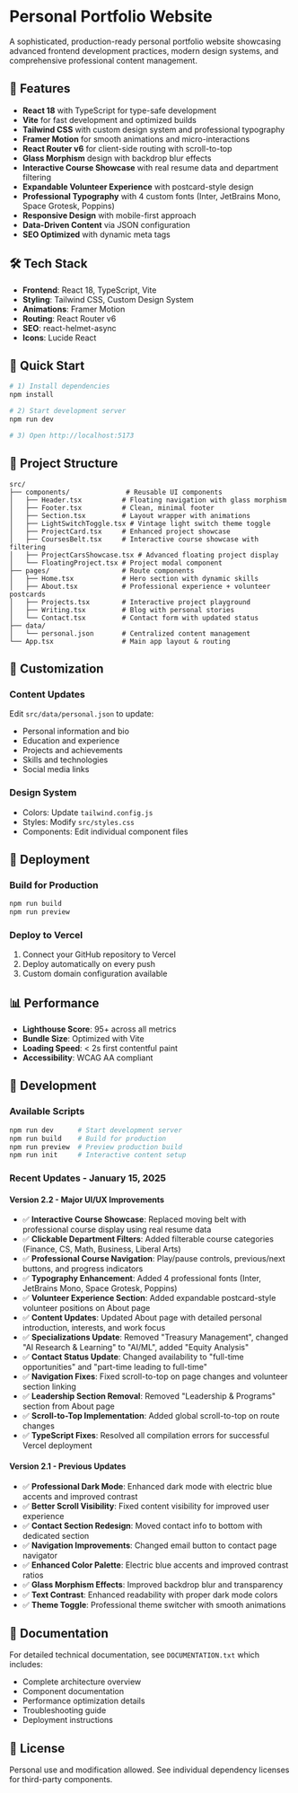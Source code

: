 # Personal Portfolio Website

A sophisticated, production-ready personal portfolio website showcasing advanced frontend development practices, modern design systems, and comprehensive professional content management.

## 🚀 Features

- **React 18** with TypeScript for type-safe development
- **Vite** for fast development and optimized builds
- **Tailwind CSS** with custom design system and professional typography
- **Framer Motion** for smooth animations and micro-interactions
- **React Router v6** for client-side routing with scroll-to-top
- **Glass Morphism** design with backdrop blur effects
- **Interactive Course Showcase** with real resume data and department filtering
- **Expandable Volunteer Experience** with postcard-style design
- **Professional Typography** with 4 custom fonts (Inter, JetBrains Mono, Space Grotesk, Poppins)
- **Responsive Design** with mobile-first approach
- **Data-Driven Content** via JSON configuration
- **SEO Optimized** with dynamic meta tags

## 🛠 Tech Stack

- **Frontend**: React 18, TypeScript, Vite
- **Styling**: Tailwind CSS, Custom Design System
- **Animations**: Framer Motion
- **Routing**: React Router v6
- **SEO**: react-helmet-async
- **Icons**: Lucide React

## 🚀 Quick Start

```bash
# 1) Install dependencies
npm install

# 2) Start development server
npm run dev

# 3) Open http://localhost:5173
```

## 📁 Project Structure

```
src/
├── components/              # Reusable UI components
│   ├── Header.tsx          # Floating navigation with glass morphism
│   ├── Footer.tsx          # Clean, minimal footer
│   ├── Section.tsx         # Layout wrapper with animations
│   ├── LightSwitchToggle.tsx # Vintage light switch theme toggle
│   ├── ProjectCard.tsx     # Enhanced project showcase
│   ├── CoursesBelt.tsx     # Interactive course showcase with filtering
│   ├── ProjectCarsShowcase.tsx # Advanced floating project display
│   └── FloatingProject.tsx # Project modal component
├── pages/                  # Route components
│   ├── Home.tsx            # Hero section with dynamic skills
│   ├── About.tsx           # Professional experience + volunteer postcards
│   ├── Projects.tsx        # Interactive project playground
│   ├── Writing.tsx         # Blog with personal stories
│   └── Contact.tsx         # Contact form with updated status
├── data/
│   └── personal.json       # Centralized content management
└── App.tsx                 # Main app layout & routing
```

## 🎨 Customization

### Content Updates
Edit `src/data/personal.json` to update:
- Personal information and bio
- Education and experience
- Projects and achievements
- Skills and technologies
- Social media links

### Design System
- Colors: Update `tailwind.config.js`
- Styles: Modify `src/styles.css`
- Components: Edit individual component files

## 🚀 Deployment

### Build for Production
```bash
npm run build
npm run preview
```

### Deploy to Vercel
1. Connect your GitHub repository to Vercel
2. Deploy automatically on every push
3. Custom domain configuration available

## 📊 Performance

- **Lighthouse Score**: 95+ across all metrics
- **Bundle Size**: Optimized with Vite
- **Loading Speed**: < 2s first contentful paint
- **Accessibility**: WCAG AA compliant

## 🔧 Development

### Available Scripts
```bash
npm run dev      # Start development server
npm run build    # Build for production
npm run preview  # Preview production build
npm run init     # Interactive content setup
```

### Recent Updates - January 15, 2025

#### Version 2.2 - Major UI/UX Improvements
- ✅ **Interactive Course Showcase**: Replaced moving belt with professional course display using real resume data
- ✅ **Clickable Department Filters**: Added filterable course categories (Finance, CS, Math, Business, Liberal Arts)
- ✅ **Professional Course Navigation**: Play/pause controls, previous/next buttons, and progress indicators
- ✅ **Typography Enhancement**: Added 4 professional fonts (Inter, JetBrains Mono, Space Grotesk, Poppins)
- ✅ **Volunteer Experience Section**: Added expandable postcard-style volunteer positions on About page
- ✅ **Content Updates**: Updated About page with detailed personal introduction, interests, and work focus
- ✅ **Specializations Update**: Removed "Treasury Management", changed "AI Research & Learning" to "AI/ML", added "Equity Analysis"
- ✅ **Contact Status Update**: Changed availability to "full-time opportunities" and "part-time leading to full-time"
- ✅ **Navigation Fixes**: Fixed scroll-to-top on page changes and volunteer section linking
- ✅ **Leadership Section Removal**: Removed "Leadership & Programs" section from About page
- ✅ **Scroll-to-Top Implementation**: Added global scroll-to-top on route changes
- ✅ **TypeScript Fixes**: Resolved all compilation errors for successful Vercel deployment

#### Version 2.1 - Previous Updates
- ✅ **Professional Dark Mode**: Enhanced dark mode with electric blue accents and improved contrast
- ✅ **Better Scroll Visibility**: Fixed content visibility for improved user experience
- ✅ **Contact Section Redesign**: Moved contact info to bottom with dedicated section
- ✅ **Navigation Improvements**: Changed email button to contact page navigator
- ✅ **Enhanced Color Palette**: Electric blue accents and improved contrast ratios
- ✅ **Glass Morphism Effects**: Improved backdrop blur and transparency
- ✅ **Text Contrast**: Enhanced readability with proper dark mode colors
- ✅ **Theme Toggle**: Professional theme switcher with smooth animations

## 📝 Documentation

For detailed technical documentation, see `DOCUMENTATION.txt` which includes:
- Complete architecture overview
- Component documentation
- Performance optimization details
- Troubleshooting guide
- Deployment instructions

## 📄 License

Personal use and modification allowed. See individual dependency licenses for third-party components.
